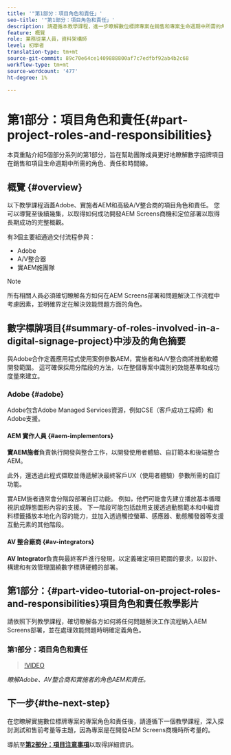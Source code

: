 ```yaml
---
title: '"第1部分：項目角色和責任」'
seo-title: '"第1部分：項目角色和責任」'
description: 請遵循本教學課程，進一步瞭解數位標牌專案在銷售和專案生命週期中所需的角色、責任和時間線。
feature: 概覽
role: 業務從業人員，資料架構師
level: 初學者
translation-type: tm+mt
source-git-commit: 89c70e64ce1409888800af7c7edfbf92ab4b2c68
workflow-type: tm+mt
source-wordcount: '477'
ht-degree: 1%

---
```



# 第1部分：項目角色和責任{#part-project-roles-and-responsibilities}

本頁重點介紹5個部分系列的第1部分，旨在幫助團隊成員更好地瞭解數字招牌項目在銷售和項目生命週期中所需的角色、責任和時間線。

## 概覽 {#overview}

以下教學課程涵蓋Adobe、實施者AEM和高級A/V整合商的項目角色和責任。 您可以導覽至後續幾集，以取得如何成功開發AEM Screens商機和定位部署以取得長期成功的完整概觀。

有3個主要組通過交付流程參與：

* Adobe
* A/V整合器
* 實AEM施團隊

>[!NOTE]
>
>所有相關人員必須確切瞭解各方如何在AEM Screens部署和問題解決工作流程中考慮因素，並明確界定在解決效能問題方面的角色。

## 數字標牌項目{#summary-of-roles-involved-in-a-digital-signage-project}中涉及的角色摘要

與Adobe合作定義應用程式使用案例參數AEM，實施者和A/V整合商將推動軟體開發範圍。 這可確保採用分階段的方法，以在整個專案中識別的效能基準和成功度量來建立。

### Adobe {#adobe}

Adobe包含Adobe Managed Services資源，例如CSE（客戶成功工程師）和Adobe支援。

#### AEM 實作人員 {#aem-implementors}

**實AEM施者**&#x200B;負責執行開發與整合工作，以開發使用者體驗、自訂範本和後端整合AEM。

此外，還透過此程式擷取並傳遞解決最終客戶UX（使用者體驗）參數所需的自訂功能。

實AEM施者通常會分階段部署自訂功能。 例如，他們可能會先建立播放基本循環視訊或靜態圖形內容的支援。 下一階段可能包括啟用支援透過動態範本和中繼資料標籤播放本地化內容的能力，並加入透過觸控螢幕、感應器、動態觸發器等支援互動元素的其他階段。

#### AV 整合廠商 {#av-integrators}

**AV Integrator**&#x200B;負責與最終客戶進行發現，以定義確定項目範圍的要求，以設計、構建和有效管理圍繞數字標牌硬體的部署。

## 第1部分：{#part-video-tutorial-on-project-roles-and-responsibilities}項目角色和責任教學影片

請依照下列教學課程，確切瞭解各方如何將任何問題解決工作流程納入AEM Screens部署，並在處理效能問題時明確定義角色。

### 第1部分：項目角色和責任

>[!VIDEO](https://video.tv.adobe.com/v/28375)

*瞭解Adobe、AV整合商和實施者的角色AEM和責任。*

## 下一步{#the-next-step}

在您瞭解實施數位標牌專案的專案角色和責任後，請遵循下一個教學課程，深入探討測試和售前考量等主題，因為專案是在開發AEM Screens商機時所考量的。

導航至&#x200B;**[第2部分：項目注意事項](project-considerations.md)**&#x200B;以取得詳細資訊。
